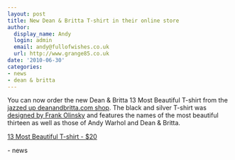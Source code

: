 ```yaml
---
layout: post
title: New Dean & Britta T-shirt in their online store
author:
  display_name: Andy
  login: admin
  email: andy@fullofwishes.co.uk
  url: http://www.grange85.co.uk
date: '2010-06-30'
categories:
- news
- dean & britta
---
```

<div>You can now order the new Dean & Britta 13 Most Beautiful T-shirt from the <a href="http://deanandbritta.11spot.com/">jazzed up deanandbritta.com shop</a>. The black and silver T-shirt was <a href="http://frankolinsky.blogspot.com/2010/06/andy-dean-britta-t-shirt.html">designed by Frank Olinsky</a> and features the names of the most beautiful thirteen as well as those of Andy Warhol and Dean & Britta.
<p /> <a href="http://deanandbritta.11spot.com/index.php?fuseaction=item_cat.ecom_superitem_detail&item_cat_id=2283">13 Most Beautiful T-shirt - $20</a>
<p />
- news
</p></div>

